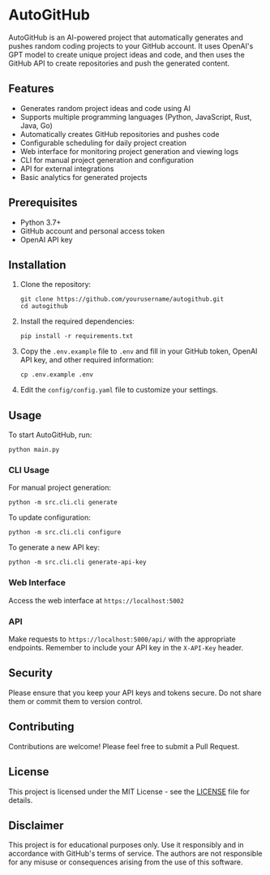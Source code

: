 # AutoGitHub

AutoGitHub is an AI-powered project that automatically generates and pushes random coding projects to your GitHub account. It uses OpenAI's GPT model to create unique project ideas and code, and then uses the GitHub API to create repositories and push the generated content.

## Features

- Generates random project ideas and code using AI
- Supports multiple programming languages (Python, JavaScript, Rust, Java, Go)
- Automatically creates GitHub repositories and pushes code
- Configurable scheduling for daily project creation
- Web interface for monitoring project generation and viewing logs
- CLI for manual project generation and configuration
- API for external integrations
- Basic analytics for generated projects

## Prerequisites

- Python 3.7+
- GitHub account and personal access token
- OpenAI API key

## Installation

1. Clone the repository:
   ```
   git clone https://github.com/yourusername/autogithub.git
   cd autogithub
   ```

2. Install the required dependencies:
   ```
   pip install -r requirements.txt
   ```

3. Copy the `.env.example` file to `.env` and fill in your GitHub token, OpenAI API key, and other required information:
   ```
   cp .env.example .env
   ```

4. Edit the `config/config.yaml` file to customize your settings.

## Usage

To start AutoGitHub, run:

```
python main.py
```

### CLI Usage

For manual project generation:
```
python -m src.cli.cli generate
```

To update configuration:
```
python -m src.cli.cli configure
```

To generate a new API key:
```
python -m src.cli.cli generate-api-key
```

### Web Interface

Access the web interface at `https://localhost:5002`

### API

Make requests to `https://localhost:5000/api/` with the appropriate endpoints. Remember to include your API key in the `X-API-Key` header.

## Security

Please ensure that you keep your API keys and tokens secure. Do not share them or commit them to version control.

## Contributing

Contributions are welcome! Please feel free to submit a Pull Request.

## License

This project is licensed under the MIT License - see the [LICENSE](LICENSE) file for details.

## Disclaimer

This project is for educational purposes only. Use it responsibly and in accordance with GitHub's terms of service. The authors are not responsible for any misuse or consequences arising from the use of this software.
